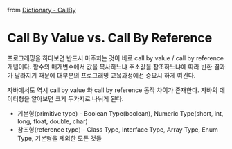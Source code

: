 from [Dictionary - CallBy](https://github.com/newkayak12/Dictionary/blob/master/java/08.CallBy.md)

# Call By Value vs. Call By Reference
프로그래밍을 하다보면 반드시 마주치는 것이 바로 call by value / call by reference 개념이다.
함수의 매개변수에서 값을 복사하느냐 주소값을 참조하느냐에 따라 반환 결과가 달라지기 때문에 대부분의 프로그래밍 교육과정에선 중요시 하게 여긴다.

자바에서도 역시 call by value 와 call by reference 동작 차이가 존재한다.
자바의 데이터형을 알아보면 크게 두가지로 나뉘게 된다.

- 기본형(primitive type) - Boolean Type(boolean), Numeric Type(short, int, long, float, double, char)
- 참조형(reference type) - Class Type, Interface Type, Array Type, Enum Type, 기본형을 제외한 모든 것들

